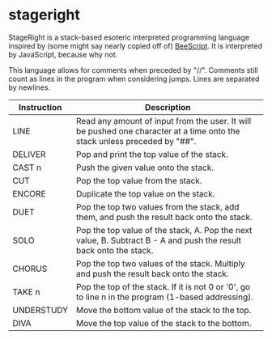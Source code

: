 # stageright

StageRight is a stack-based esoteric interpreted programming language inspired by (some might say nearly copied off of) [BeeScript](https://esolangs.org/wiki/BeeScript). It is interpreted by JavaScript, because why not.

This language allows for comments when preceded by "//". Comments still count as lines in the program when considering jumps. 
Lines are separated by newlines. 

| Instruction | Description |
| ------ | ------ |
| LINE | Read any amount of input from the user. It will be pushed one character at a time onto the stack unless preceded by "##". |
| DELIVER | Pop and print the top value of the stack. |
| CAST n | Push the given value onto the stack. |
| CUT | Pop the top value from the stack. |
| ENCORE | Duplicate the top value on the stack. |
| DUET | Pop the top two values from the stack, add them, and push the result back onto the stack. |
| SOLO | Pop the top value of the stack, A. Pop the next value, B. Subtract B - A and push the result back onto the stack. |
| CHORUS | Pop the top two values of the stack. Multiply and push the result back onto the stack. |
| TAKE n | Pop the top of the stack. If it is not 0 or '0', go to line n in the program (1-based addressing). |
| UNDERSTUDY | Move the bottom value of the stack to the top. |
| DIVA | Move the top value of the stack to the bottom. |